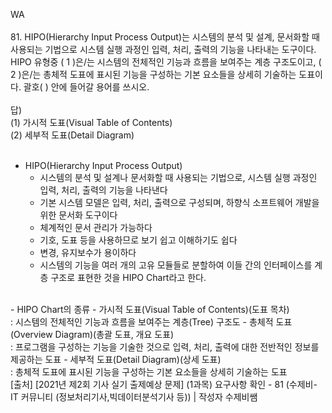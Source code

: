 WA</br>
</br>
81. HIPO(Hierarchy Input Process Output)는 시스템의 분석 및 설계, 문서화할 때 사용되는 기법으로 시스템 실행 과정인 입력, 처리, 출력의 기능을 나타내는 도구이다. 
HIPO 유형중 ( 1 )은/는 시스템의 전체적인 기능과 흐름을 보여주는 계층 구조도이고, ( 2 )은/는 총체적 도표에 표시된 기능을 구성하는 기본 요소들을 상세히 기술하는 도표이다. 
괄호(   ) 안에 들어갈 용어를 쓰시오.</br>
</br>
답)</br>
(1) 가시적 도표(Visual Table of Contents)</br>
(2) 세부적 도표(Detail Diagram)</br>
</br>
- HIPO(Hierarchy Input Process Output)
  - 시스템의 분석 및 설계나 문서화할 때 사용되는 기법으로, 시스템 실행 과정인 입력, 처리, 출력의 기능을 나타낸다
  - 기본 시스템 모델은 입력, 처리, 출력으로 구성되며, 하향식 소프트웨어 개발을 위한 문서화 도구이다
  - 체계적인 문서 관리가 가능하다
  - 기호, 도표 등을 사용하므로 보기 쉽고 이해하기도 쉽다
  - 변경, 유지보수가 용이하다
  - 시스템의 기능을 여러 개의 고유 모듈들로 분할하여 이들 간의 인터페이스를 계층 구조로 표현한 것을 HIPO Chart라고 한다.
</br>
- HIPO Chart의 종류
  - 가시적 도표(Visual Table of Contents)(도표 목차)</br>: 시스템의 전체적인 기능과 흐름을 보여주는 계층(Tree) 구조도
  - 총체적 도표(Overview Diagram)(총괄 도표, 개요 도표)</br>: 프로그램을 구성하는 기능을 기술한 것으로 입력, 처리, 출력에 대한 전반적인 정보를 제공하는 도표
  - 세부적 도표(Detail Diagram)(상세 도표)</br>: 총체적 도표에 표시된 기능을 구성하는 기본 요소들을 상세히 기술하는 도표
</br>
[출처] [2021년 제2회 기사 실기 출제예상 문제] (1과목) 요구사항 확인 - 81 (수제비- IT 커뮤니티 (정보처리기사,빅데이터분석기사 등)) | 작성자 수제비쌤
